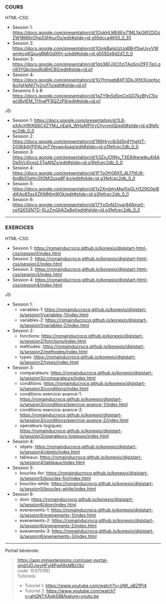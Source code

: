 ### COURS

HTML-CSS: 
- Session 1: https://docs.google.com/presentation/d/1OokHLME6Eg71ML5kG6fZDOzZW19I66jrDhp53HhurDs/edit#slide=id.g55dcca4650_0_35
- Session 2: https://docs.google.com/presentation/d/1OinkBalgUzUqBBnfSwUyvVWwmhcpKQxugBMiGdXfH-s/edit#slide=id.g5592e9d2d7_0_0
- Session 3: https://docs.google.com/presentation/d/1dg38FJXCl1ziTAqSmZfFF7qrLgn93YQkcbgoRoBHC80/edit#slide=id.p1
- Session 4: https://docs.google.com/presentation/d/1U7hmxebBXF3DkJXfit3UqnfocIko1gHpNl71y2rof7o/edit#slide=id.p1
- Sessions 5 à 8: https://docs.google.com/presentation/d/1qZY9n5dSmCpGD7kzBfyC5ivwUBytEM_THnaPF8QZzP8/edit#slide=id.p1

JS:
- Session 1: https://docs.google.com/presentation/d/1L8-pXAcH1KNS6C4ZYMJ_nEaI4_WHsAfFIVyChynmiiQ/edit#slide=id.g3fefcec2db_0_0
- Session 2: https://docs.google.com/presentation/d/186HrycIb3d5n4YhghtT-DGW4dVPIFALjmTYevwp4xag/edit#slide=id.g3fefcec2db_0_0
- Session 3: https://docs.google.com/presentation/d/1i3ZnJOIlNy_TXE84twwtku4l4ADp5VU0cezL5TqANZs/edit#slide=id.g3fefcec2db_0_0
- Session 4: https://docs.google.com/presentation/d/1FToOfr0RX5_4Lf7ItfJ6-6mBb51qHn3X0Mi2uxg8F4o/edit#slide=id.g3fefcec2db_0_0
- Session 5: https://docs.google.com/presentation/d/1x2XmbhvMwl5xGLH329G0eiBdjKAo85ssXZKMNIm9lOk/edit#slide=id.g3fefcec2db_0_0
- Session 6: https://docs.google.com/presentation/d/17YxGnNZnvar846mq0-ce1QX5SNTD-0LzZmQI4jZeBeI/edit#slide=id.g3fefcec2db_0_0

****

### EXERCICES

HTML-CSS: 
- Session 1: https://romainducrocq.github.io/konexio/digistart-html-css/session1/index.html
- Session 2: https://romainducrocq.github.io/konexio/digistart-html-css/session2/index.html
- Session 3: https://romainducrocq.github.io/konexio/digistart-html-css/session3/index.html
- Session 4: https://romainducrocq.github.io/konexio/digistart-html-css/session4/index.html

JS:
- Session 1:
  - variables-1: https://romainducrocq.github.io/konexio/digistart-js/session1/variables-1/index.html
  - variables-2: https://romainducrocq.github.io/konexio/digistart-js/session1/variables-2/index.html
- Session 2:
  - fonctions: https://romainducrocq.github.io/konexio/digistart-js/session2/fonctions/index.html
  - methodes: https://romainducrocq.github.io/konexio/digistart-js/session2/methodes/index.html
  - types: https://romainducrocq.github.io/konexio/digistart-js/session2/types/index.html
- Session 3:
  - comparateurs: https://romainducrocq.github.io/konexio/digistart-js/session3/comparateurs/index.html
  - conditions: https://romainducrocq.github.io/konexio/digistart-js/session3/conditions/index.html
  - conditions-exercice-avance-1: https://romainducrocq.github.io/konexio/digistart-js/session3/conditions/exercice-avance-1/index.html
  - conditions-exercice-avance-2: https://romainducrocq.github.io/konexio/digistart-js/session3/conditions/exercice-avance-2/index.html
  - operateurs-logiques: https://romainducrocq.github.io/konexio/digistart-js/session3/operateurs-logiques/index.html
- Session 4:
  - objets: https://romainducrocq.github.io/konexio/digistart-js/session4/objets/index.html
  - tableaux: https://romainducrocq.github.io/konexio/digistart-js/session4/tableaux/index.html 
- Session 5:
  - boucles-for: https://romainducrocq.github.io/konexio/digistart-js/session5/boucles-for/index.html
  - boucles-while: https://romainducrocq.github.io/konexio/digistart-js/session5/boucles-while/index.html
- Session 6:
  - dom: https://romainducrocq.github.io/konexio/digistart-js/session6/dom/index.html
  - evenements-1: https://romainducrocq.github.io/konexio/digistart-js/session6/evenements-1/index.html
  - evenements-2: https://romainducrocq.github.io/konexio/digistart-js/session6/evenements-2/index.html
  - evenements-3: https://romainducrocq.github.io/konexio/digistart-js/session6/evenements-3/index.html
****
Portail bénévole: 
> https://app.miniextensions.com/user-portal-grid/UDJwyHFvl4PwA9sMBzOb/  
> code: 103701RD  
> Tutoriels:
> - Tutoriel 1: https://www.youtube.com/watch?v=zNK_gBZfPi4
> - Tutoriel 2: https://www.youtube.com/watch?v=ahQNTXAqbS8&feature=youtu.be

